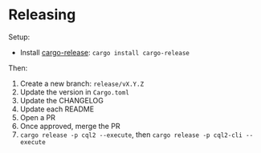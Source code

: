 # Releasing

Setup:

- Install [cargo-release](https://github.com/crate-ci/cargo-release): `cargo install cargo-release`

Then:

1. Create a new branch: `release/vX.Y.Z`
2. Update the version in `Cargo.toml`
3. Update the CHANGELOG
4. Update each README
5. Open a PR
6. Once approved, merge the PR
7. `cargo release -p cql2 --execute`, then `cargo release -p cql2-cli --execute`
